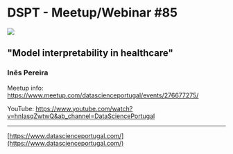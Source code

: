 # DSPT - Meetup/Webinar #85

![](https://secure.meetupstatic.com/photos/event/c/6/a/c/highres_494990860.jpeg)

## "Model interpretability in healthcare"
### Inês Pereira

Meetup info: https://www.meetup.com/datascienceportugal/events/276677275/

YouTube: https://www.youtube.com/watch?v=hnIasqZwtwQ&ab_channel=DataSciencePortugal

---
[https://www.datascienceportugal.com/](https://www.datascienceportugal.com/)

